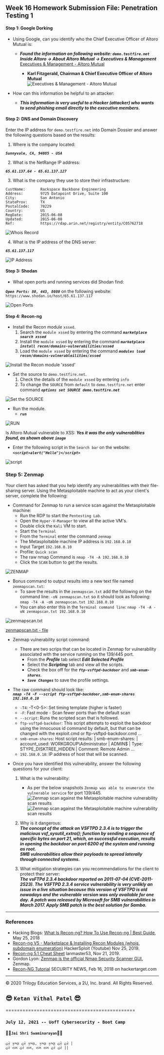 ## Week 16 Homework Submission File: Penetration Testing 1

#### Step 1: Google Dorking


- Using Google, can you identify who the Chief Executive Officer of Altoro Mutual is:
  - **_Found the information on following website: `demo.testfire.net` Inside Altoro -> About Altoro Mutual -> Executives & Management_**  
  [Executives & Management - Altoro Mutual](http://www.altoromutual.com/index.jsp?content=inside_executives.htm "Executives & Management - Altoro Mutual")  
  
    - **Karl Fitzgerald, Chairman & Chief Executive Officer of Altoro Mutual**  
![Executives & Management - Altoro Mutual](/images/AltoroMutual.PNG "Executives & Management - Altoro Mutual")

- How can this information be helpful to an attacker:  
  - **_This information is very useful to a Hacker (attacker) who wants to send phishing email directly to the executive members._**

#### Step 2: DNS and Domain Discovery

Enter the IP address for `demo.testfire.net` into Domain Dossier and answer the following questions based on the results:

  1. Where is the company located:   
  
**_`Sunnyvale, CA, 94085 - USA`_**  

  2. What is the NetRange IP address:  
  
**_`65.61.137.64 - 65.61.137.127`_**  

  3. What is the company they use to store their infrastructure:  

```
CustName:       Rackspace Backbone Engineering
Address:        9725 Datapoint Drive, Suite 100
City:           San Antonio
StateProv:      TX
PostalCode:     78229
Country:        US
RegDate:        2015-06-08
Updated:        2015-06-08
Ref:            https://rdap.arin.net/registry/entity/C05762718
```  
  
![Whois Record](/images/AltoroMutual-Network-Whois-record.PNG)

  4. What is the IP address of the DNS server:  

**_`65.61.137.117`_**  

![IP Address](/images/AltoroMutual-IP-Address.PNG)

#### Step 3: Shodan

- What open ports and running services did Shodan find:

**_`Open Ports: 80, 443, 8080`_** on the following website: `https://www.shodan.io/host/65.61.137.117`  

![Open Ports](/images/Shodan-65-61-137-117.PNG)

#### Step 4: Recon-ng

- Install the Recon module `xssed`.  
  1.  Search the `module xssed` by entering the command **_`marketplace search xssed`_**
  2.  Install the `module xssed` by entering the command **_`marketplace install recon/domains-vulnerabilities/xssed`_**
  3.  Load the `module xssed` by entering the command **_`modules load recon/domains-vulnerableilities/xssed`_**

![Install the Recon module 'xssed'](/images/Recon-module-xssed-installed.PNG)
  
- Set the source to `demo.testfire.net`.  
  1.  Check the details of the `module xssed` by entering `info`
  2.  To change the `SOURCE` from `default` to `demo.testfire.net` enter command **_`options set SOURCE demo.testfire.net`_**

![Set the SOURCE](/images/Set-the-source-to-demo-testfire-net.PNG)  

- Run the module.  
  - **_`run`_**

![RUN](/images/Run-xssed-demo-testfire-net.PNG)

Is Altoro Mutual vulnerable to XSS: **_Yes it was the only vulnerablities found, as shown above `image`_**  
  - Enter the following script in the `Search bar` on the website: **_`<script>alert("Hello")</script>`_**

![script](/images/run-script-on-the-website-result.PNG)  


### Step 5: Zenmap

Your client has asked that you help identify any vulnerabilities with their file-sharing server. Using the Metasploitable machine to act as your client's server, complete the following:

- Command for Zenmap to run a service scan against the Metasploitable machine:  
  - Run the RDP to start the `Pentesting Lab`.  
  - Open the `Hyper-V-Manager` to view all the active VM's.  
  - Double click the `Kali` VM to start.
  - Start the `Terminal`  
  - From the `Terminal` enter the command `zenmap`
  - The Metasploitable machine IP address is `192.168.0.10`  
  - Input Target `192.168.0.10`
  - Profile: `Quick scan`  
  - The raw nmap Command is `nmap -T4 -A 192.168.0.10`  
  - Click the `SCAN` button to get the results.

![ZENMAP](/images/Zenmap-scan-against-the-Metasploitable-machine.PNG)

- Bonus command to output results into a new text file named `zenmapscan.txt`:
  - To save the results in the `zenmapscan.txt` add the following on the command line: `-oN zenmapscan.txt` so it should look as following: `nmap -T4 -A -oN zenmapscan.txt 192.168.0.10`  
  - You can also enter this in the `Terminal command line`: `nmap -T4 -A -oN zenmapscan.txt 192.168.0.10`  

![zenmapscan.txt](/images/Zenmap-scan-against-the-Metasploitable-machine-save-to-zenmapscan-txt.PNG)

[zenmapscan.txt - file](/zenmapscan.txt)  

- Zenmap vulnerability script command:  
  - There are two scrips that can be located in Zenmap for vulnerability associated with the service running on the 139/445 port.
    - From the **_Profile_** tab select **_Edit Selected Profile_**
    - Select the **_Scripting_** tab and view all the scripts.
    - Check the box off for the **_`ftp-vsftpd-backdoor`_** and **_`smb-enum-shares`_**.
    - **_`Save Changes`_** to save the profile settings.

- The raw command should look like:  
  **_`nmap -T4 -F --script ftp-vsftpd-backdoor,smb-enum-shares 192.168.0.10`_**  

    - `-T4`: -T<0-5>: Set timing template (higher is faster)
    - `-F`: Fast mode - Scan fewer ports than the default scan
    - `--script`: Runs the scripted scan that is followed.
    - `ftp-vsftpd-backdoor`: This script attempts to exploit the backdoor using the innocuous id command by default, but that can be changed with the exploit.cmd or ftp-vsftpd-backdoor.cmd ...
    - `smb-enum-shares`: Host script results: | smb-enum-shares: | account_used: WORKGROUP\​Administrator | ADMIN$ | Type: STYPE_DISKTREE_HIDDEN | Comment: Remote Admin ...
    - `192.168.0.10`: IP address of host that will be scanned.

- Once you have identified this vulnerability, answer the following questions for your client:
  1. What is the vulnerability:
      - As per the below snapshots `Zenmap was able to enumerate the vulnerable service` for port 139/445.      
![Zenmap scan against the Metasploitable machine vulnerability scan results](/images/Zenmap-scan-against-the-Metasploitable-machine-vulnerability-scan-results-1.PNG)  
![Zenmap scan against the Metasploitable machine vulnerability scan results](/images/Zenmap-scan-against-the-Metasploitable-machine-vulnerability-scan-results-2.PNG)  

  2. Why is it dangerous:  
  **_The concept of the attack on VSFTPD 2.3.4 is to trigger the malicious vsf_sysutil_extra(); function by sending a sequence of specific bytes on port 21, which, on successful execution, results in opening the backdoor on port 6200 of the system and running as root._**  
  **_SMB vulnerabilities allow their payloads to spread laterally through connected systems._**  

  3. What mitigation strategies can you recommendations for the client to protect their server:  
  **_The vsFTPd 2.3.4 backdoor reported on 2011-07-04 (CVE-2011-2523). The VSFTPD 2.3.4 service vulnerability is very unlikly an issue in a live situation because this version of VSFTPD is old nowadays and the vulnerable version was only available for one day._**
  **_A patch was released by Microsoft for SMB vulnerabilities in March 2017. Apply SMB patch is the best solution for Samba._**

---

### References

- Hacking Blogs: [What Is Recon-ng? How To Use Recon-ng | Best Guide](https://hackingblogs.com/learn-recon-ng/), May 25, 2018  
- [Recon-ng V5 - Marketplace & Installing Recon Modules (whois, subdomain enumeration)](https://www.youtube.com/watch?v=oSt6WdTaCV4) HackerSploit (Youtube) Nov 25, 2019.
- [Recon-ng 5.1 Cheat Sheet](https://www.blackhillsinfosec.com/wp-content/uploads/2019/11/recon-ng-5.x-cheat-sheet-Sheet1-1.pdf) lanmaster53, Nov 21, 2019.
- Gordon Lyon: [Zenmap is the official Nmap Security Scanner GUI.](https://nmap.org/zenmap/) Zenmap.  
- [Recon-NG Tutorial](https://hackertarget.com/recon-ng-tutorial/) SECURITY NEWS, Feb 16, 2018 on hackertarget.com

---
© 2020 Trilogy Education Services, a 2U, Inc. brand. All Rights Reserved.  

  
## :sunglasses: `Ketan Vithal Patel` :sunglasses:
==============================================
### `July 12, 2021 -- UofT Cybersecurity - Boot Camp`
#### :rose::rose:`Jai Shri Swaminarayan`:rose::rose:
```
હરે કૃષ્ણ હરે કૃષ્ણ, કૃષ્ણ કૃષ્ણ હરે હરે |  
હરે રામ હરે રામ, રામ રામ હરે હરે ||
```

